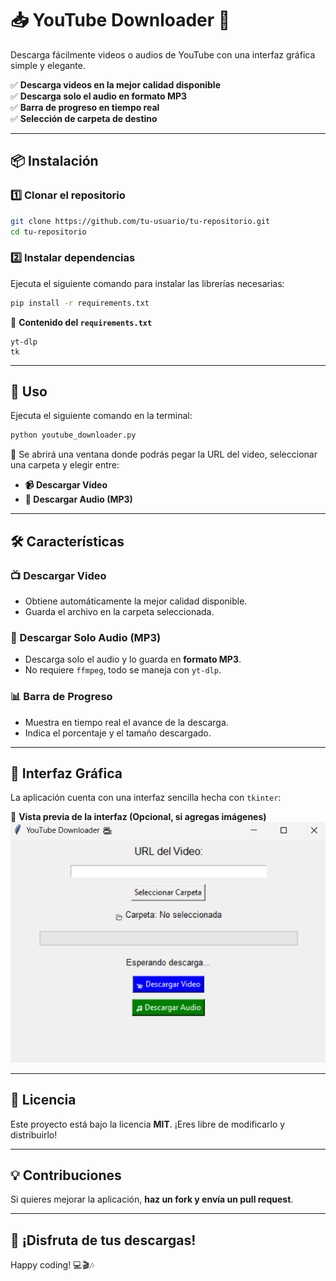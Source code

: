 # **📥 YouTube Downloader 🎥**
Descarga fácilmente videos o audios de YouTube con una interfaz gráfica simple y elegante.  

✅ **Descarga videos en la mejor calidad disponible**  
✅ **Descarga solo el audio en formato MP3**  
✅ **Barra de progreso en tiempo real**  
✅ **Selección de carpeta de destino**   

---

## **📦 Instalación**
### **1️⃣ Clonar el repositorio**
```bash
git clone https://github.com/tu-usuario/tu-repositorio.git
cd tu-repositorio
```

### **2️⃣ Instalar dependencias**
Ejecuta el siguiente comando para instalar las librerías necesarias:
```bash
pip install -r requirements.txt
```

📌 **Contenido del `requirements.txt`**
```
yt-dlp
tk
```

---

## **🚀 Uso**
Ejecuta el siguiente comando en la terminal:
```bash
python youtube_downloader.py
```
👀 Se abrirá una ventana donde podrás pegar la URL del video, seleccionar una carpeta y elegir entre:  
- **📹 Descargar Video**
- **🎵 Descargar Audio (MP3)**

---

## **🛠 Características**
### **📺 Descargar Video**
- Obtiene automáticamente la mejor calidad disponible.
- Guarda el archivo en la carpeta seleccionada.

### **🎵 Descargar Solo Audio (MP3)**
- Descarga solo el audio y lo guarda en **formato MP3**.
- No requiere `ffmpeg`, todo se maneja con `yt-dlp`.

### **📊 Barra de Progreso**
- Muestra en tiempo real el avance de la descarga.
- Indica el porcentaje y el tamaño descargado.

---

## **🎨 Interfaz Gráfica**
La aplicación cuenta con una interfaz sencilla hecha con `tkinter`:

📌 **Vista previa de la interfaz (Opcional, si agregas imágenes)**  
![Interfaz de la aplicación](static/screenshot.png)

---

## **📜 Licencia**
Este proyecto está bajo la licencia **MIT**. ¡Eres libre de modificarlo y distribuirlo!  

---

## **💡 Contribuciones**
Si quieres mejorar la aplicación, **haz un fork y envía un pull request**.

---

## **🚀 ¡Disfruta de tus descargas!**
Happy coding! 💻🎬🎶  
